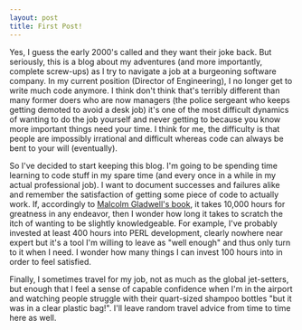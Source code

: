 ```yaml
---
layout: post
title: First Post!
---
```

Yes, I guess the early 2000's called and they want their joke back. But
seriously, this is a blog about my adventures (and more importantly, complete
screw-ups) as I try to navigate a job at a burgeoning software company. In my
current position (Director of Engineering), I no longer get to write much
code anymore. I think don't think that's terribly different than many former
doers who are now managers (the police sergeant who keeps getting demoted to
avoid a desk job) it's one of the most difficult dynamics of wanting to do the
job yourself and never getting to because you know more important things need
your time. I think for me, the difficulty is that people are impossibly
irrational and difficult whereas code can always be bent to your will
(eventually).

So I've decided to start keeping this blog. I'm going to be spending time
learning to code stuff in my spare time (and every once in a while in my
actual professional job). I want to document successes and failures alike
and remember the satisfaction of getting some piece of code to actually
work. If, accordingly to [Malcolm Gladwell's book](http://en.wikipedia.org/wiki/Outliers_(book)),
it takes 10,000 hours for greatness in any endeavor, then I wonder how long it
takes to scratch the itch of wanting to be slightly knowledgeable. For example,
I've probably invested at least 400 hours into PERL development, clearly
nowhere near expert but it's a tool I'm willing to leave as "well enough"
and thus only turn to it when I need. I wonder how many things I can
invest 100 hours into in order to feel satisfied.

Finally, I sometimes travel for my job, not as much as the global
jet-setters, but enough that I feel a sense of capable confidence
when I'm in the airport and watching people struggle with their
quart-sized shampoo bottles "but it was in a clear plastic bag!".
I'll leave random travel advice from time to time here as well.
